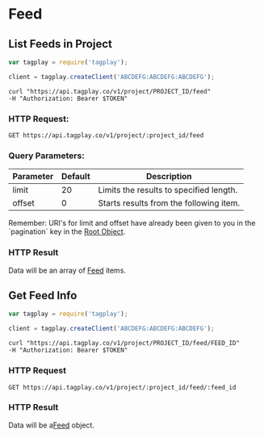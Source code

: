 # Feed


## List Feeds in Project


```javascript
var tagplay = require('tagplay');

client = tagplay.createClient('ABCDEFG:ABCDEFG:ABCDEFG');
```

```shell
curl "https://api.tagplay.co/v1/project/PROJECT_ID/feed"
-H "Authorization: Bearer $TOKEN"
```

### HTTP Request:

`GET https://api.tagplay.co/v1/project/:project_id/feed`

### Query Parameters:

Parameter | Default | Description
--------- | ------- | -----------
limit  | 20 | Limits the results to specified length.
offset |  0 | Starts results from the following item.

<aside class="success">
Remember: URI's for limit and offset have already been given to you
in the `pagination` key in the <a href="#data-objects">Root Object</a>.
</aside>

### HTTP Result

Data will be an array of [Feed](#feed) items.

## Get Feed Info

```javascript
var tagplay = require('tagplay');

client = tagplay.createClient('ABCDEFG:ABCDEFG:ABCDEFG');
```

```shell
curl "https://api.tagplay.co/v1/project/PROJECT_ID/feed/FEED_ID"
-H "Authorization: Bearer $TOKEN"
```

### HTTP Request

`GET https://api.tagplay.co/v1/project/:project_id/feed/:feed_id`

### HTTP Result

Data will be a[Feed](#feed) object.
